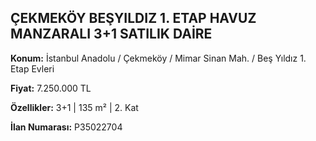 ## ÇEKMEKÖY BEŞYILDIZ 1. ETAP HAVUZ MANZARALI 3+1 SATILIK DAİRE

**Konum:** İstanbul Anadolu / Çekmeköy / Mimar Sinan Mah. / Beş Yıldız 1. Etap Evleri

**Fiyat:** 7.250.000 TL

**Özellikler:** 3+1 | 135 m² | 2. Kat

**İlan Numarası:** P35022704

